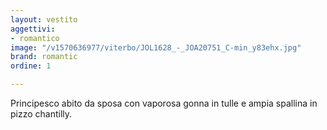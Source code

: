 ```yaml
---
layout: vestito
aggettivi:
- romantico
image: "/v1570636977/viterbo/JOL1628_-_JOA20751_C-min_y83ehx.jpg"
brand: romantic
ordine: 1

---
```

Principesco abito da sposa con vaporosa gonna in tulle e ampia spallina in pizzo chantilly.